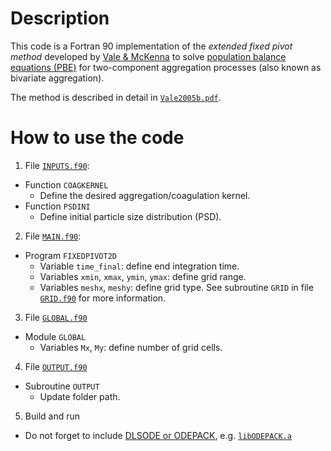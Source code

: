 # Description

This code is a Fortran 90 implementation of the *extended fixed pivot method* developed by [Vale & McKenna](https://doi.org/10.1021/ie050179s) to solve [population balance equations (PBE)](https://en.wikipedia.org/wiki/Population_balance_equation) for two-component aggregation processes (also known as bivariate aggregation).

The method is described in detail in [`Vale2005b.pdf`](/Vale2005b.pdf).

# How to use the code

1. File [`INPUTS.f90`](/code/INPUTS.f90):
- Function `COAGKERNEL`
  - Define the desired aggregation/coagulation kernel.
- Function `PSDINI`
  - Define initial particle size distribution (PSD).

2. File [`MAIN.f90`](/code/MAIN.f90):
- Program `FIXEDPIVOT2D`
  - Variable `time_final`: define end integration time.
  - Variables `xmin`, `xmax`, `ymin`, `ymax`: define grid range.
  - Variables `meshx`, `meshy`: define grid type. See subroutine `GRID` in file [`GRID.f90`](/code/GRID.f90) for more information.

3. File [`GLOBAL.f90`](/code/GLOBAL.f90)
- Module `GLOBAL` 
  - Variables `Mx`, `My`: define number of grid cells.

4. File [`OUTPUT.f90`](/code/OUTPUT.f90)
- Subroutine `OUTPUT`
  - Update folder path.

5. Build and run
- Do not forget to include [DLSODE or ODEPACK](https://computing.llnl.gov/casc/odepack/), 
e.g. [`libODEPACK.a`](/code/libODEPACK.a) 
